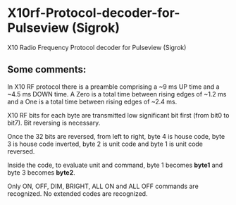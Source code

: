 # X10rf-Protocol-decoder-for-Pulseview \(Sigrok\)
X10 Radio Frequency Protocol decoder for Pulseview \(Sigrok\)

## Some comments:

In X10 RF protocol there is a preamble comprising a ~9 ms UP time and a ~4.5 ms DOWN time. A Zero is a total time between rising edges of ~1.2 ms and a One is a
total time between rising edges of ~2.4 ms.

X10 RF bits for each byte are transmitted low significant bit first (from bit0 to bit7). Bit reversing is necessary.

Once the 32 bits are reversed, from left to right, byte 4 is house code, byte 3 is house code inverted, byte 2 is unit code and byte 1 is unit code reversed.

Inside the code, to evaluate unit and command, byte 1 becomes **byte1** and byte 3 becomes **byte2**.

Only ON, OFF, DIM, BRIGHT, ALL ON and ALL OFF commands are recognized. No extended codes are recognized.

